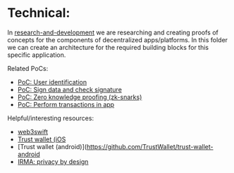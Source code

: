 # Technical:

In [research-and-development](https://github.com/teamforus/research-and-development) we are researching and creating proofs of concepts for the components of decentralized apps/platforms. In this folder we can create an architecture for the required building blocks for this specific application.

Related PoCs: 

* [PoC: User identification](https://github.com/teamforus/research-and-development/issues/38)
* [PoC: Sign data and check signature](https://github.com/teamforus/research-and-development/issues/6)
* [PoC: Zero knowledge proofing (zk-snarks)](https://github.com/teamforus/research-and-development/issues/35)
* [PoC: Perform transactions in app](https://github.com/teamforus/research-and-development/issues/8)

Helpful/interesting resources:

* [web3swift](https://github.com/BANKEX/web3swift)
* [Trust wallet (iOS](https://github.com/TrustWallet/trust-wallet-ios)
* [Trust wallet (android)](https://github.com/TrustWallet/trust-wallet-android
* [IRMA: privacy by design](https://github.com/privacybydesign)
